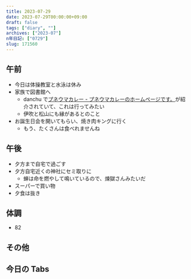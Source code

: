 ```yaml
---
title: 2023-07-29
date: 2023-07-29T00:00:00+09:00
draft: false
tags: ["diary", ""]
archives: ["2023-07"]
n年日記: ["0729"]
slug: 171560
---
```


## 午前

- 今日は体操教室と水泳は休み
- 家族で図書館へ
  - danchu で[プネウマカレー - プネウマカレーのホームページです。](https://pneumacurry.jimdofree.com/)が紹介されていて、これは行ってみたい
  - 伊吹と松山にも縁があるとのこと
- お誕生日会を開いてもらい、焼き肉キングに行く
  - もう、たくさんは食べれませんね

## 午後

- 夕方まで自宅で過ごす
- 夕方自宅近くの神社にセミ取りに
  - 蝉は命を燃やして鳴いているので、煉獄さんみたいだ
- スーパーで買い物
- 夕食は抜き

## 体調

- 82

## その他

## 今日の Tabs
